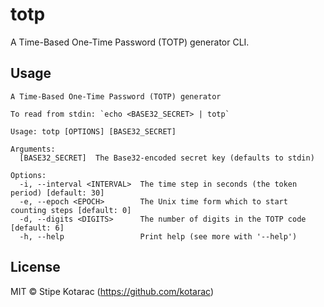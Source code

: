 # totp

A Time-Based One-Time Password (TOTP) generator CLI.

## Usage

```
A Time-Based One-Time Password (TOTP) generator

To read from stdin: `echo <BASE32_SECRET> | totp`

Usage: totp [OPTIONS] [BASE32_SECRET]

Arguments:
  [BASE32_SECRET]  The Base32-encoded secret key (defaults to stdin)

Options:
  -i, --interval <INTERVAL>  The time step in seconds (the token period) [default: 30]
  -e, --epoch <EPOCH>        The Unix time form which to start counting steps [default: 0]
  -d, --digits <DIGITS>      The number of digits in the TOTP code [default: 6]
  -h, --help                 Print help (see more with '--help')
```

## License

MIT © Stipe Kotarac (https://github.com/kotarac)
